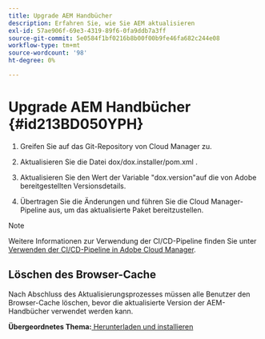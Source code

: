 ```yaml
---
title: Upgrade AEM Handbücher
description: Erfahren Sie, wie Sie AEM aktualisieren
exl-id: 57ae906f-69e3-4319-89f6-0fa9ddb7a3ff
source-git-commit: 5e0584f1bf0216b8b00f00b9fe46fa682c244e08
workflow-type: tm+mt
source-wordcount: '98'
ht-degree: 0%

---
```


# Upgrade AEM Handbücher {#id213BD050YPH}

1. Greifen Sie auf das Git-Repository von Cloud Manager zu.

1. Aktualisieren Sie die Datei dox/dox.installer/pom.xml .

1. Aktualisieren Sie den Wert der Variable &quot;dox.version&quot;auf die von Adobe bereitgestellten Versionsdetails.

1. Übertragen Sie die Änderungen und führen Sie die Cloud Manager-Pipeline aus, um das aktualisierte Paket bereitzustellen.


>[!NOTE]
>
> Weitere Informationen zur Verwendung der CI/CD-Pipeline finden Sie unter [Verwenden der CI/CD-Pipeline in Adobe Cloud Manager](https://experienceleague.adobe.com/docs/experience-manager-learn/foundation/cloud-manager/use-the-cicd-pipeline-in-cloud-manager-for-aem.html).

## Löschen des Browser-Cache

Nach Abschluss des Aktualisierungsprozesses müssen alle Benutzer den Browser-Cache löschen, bevor die aktualisierte Version der AEM-Handbücher verwendet werden kann.

**Übergeordnetes Thema:**[ Herunterladen und installieren](download-install.md)
